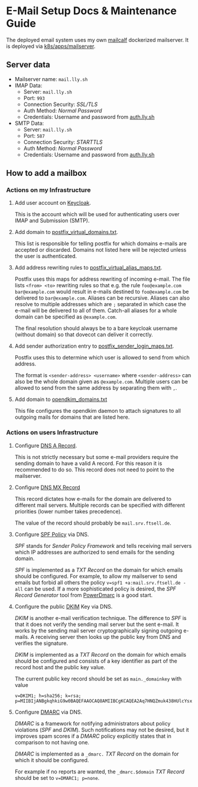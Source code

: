 # E-Mail Setup Docs & Maintenance Guide

The deployed email system uses my own [mailcalf](https://git.lly.sh/lilly/mailcalf) dockerized mailserver.
It is deployed via [k8s/apps/mailserver](../k8s/apps/mailserver).

## Server data

- Mailserver name: `mail.lly.sh`
- IMAP Data:
   - Server: `mail.lly.sh`
   - Port: `993`
   - Connection Security: *SSL/TLS*
   - Auth Method: *Normal Password*
   - Credentials: Username and password from [auth.lly.sh](https://auth.lly.sh)
- SMTP Data:
   - Server: `mail.lly.sh`
   - Port: `587`
   - Connection Security: *STARTTLS*
   - Auth Method: *Normal Password*
   - Credentials: Username and password from [auth.lly.sh](https://auth.lly.sh)
   
## How to add a mailbox

### Actions on my Infrastructure

1. Add user account on [Keycloak](https://auth.ftsell.de/admin/master/console/).

   This is the account which will be used for authenticating users over IMAP and Submission (SMTP).

2. Add domain to [postfix_virtual_domains.txt](../k8s/user-apps/mailserver/configs/postfix_virtual_domains.txt).

   This list is responsible for telling postfix for which domains e-mails are accepted or discarded.
   Domains not listed here will be rejected unless the user is authenticated.

3. Add address rewriting rules to [postfix_virtual_alias_maps.txt](../k8s/user-apps/mailserver/configs/postfix_virtual_alias_maps.txt).

   Postfix uses this maps for address rewriting of incoming e-mail.
   The file lists `<from> <to>` rewriting rules so that e.g. the rule `foo@example.com bar@example.com` would result in e-mails destined to `foo@example.com` be delivered to `bar@example.com`.
   Aliases can be recursive.
   Aliases can also resolve to multiple addresses which are `;` separated in which case the e-mail will be delivered to all of them.
   Catch-all aliases for a whole domain can be specified as `@example.com`.

   The final resolution should always be to a bare keycloak username (without domain) so that dovecot can deliver it correctly.

4. Add sender authorization entry to [postfix_sender_login_maps.txt](../k8s/user-apps/mailserver/configs/postfix_sender_login_maps.txt).

   Postfix uses this to determine which user is allowed to send from which address.

   The format is `<sender-address> <username>` where `<sender-address>` can also be the whole domain given as `@example.com`.
   Multiple users can be allowed to send from the same address by separating them with `,`.

5. Add domain to [opendkim_domains.txt](../k8s/user-apps/mailserver/configs/opendkim_domains.txt)

   This file configures the opendkim daemon to attach signatures to all outgoing mails for domains that are listed here.


### Actions on users Infrastructure

1. Configure [DNS A Record](https://en.wikipedia.org/wiki/List_of_DNS_record_types#A).

   This is not strictly necessary but some e-mail providers require the sending domain to have a valid A record.
   For this reason it is recommended to do so.
   This record does not need to point to the mailserver.

2. Configure [DNS MX Record](https://en.wikipedia.org/wiki/MX_record)

   This record dictates how e-mails for the domain are delivered to different mail servers.
   Multiple records can be specified with different priorities (lower number takes precedence).

   The value of the record should probably be `mail.srv.ftsell.de`.

3. Configure [SPF Policy](https://en.wikipedia.org/wiki/Sender_Policy_Framework) via DNS.

   *SPF* stands for *Sender Policy Framework* and tells receiving mail servers which IP addresses are authorized to send emails for the sending domain.

   *SPF* is implemented as a *TXT Record* on the domain for which emails should be configured.
   For example, to allow my mailserver to send emails but forbid all others the policy `v=spf1 +a:mail.srv.ftsell.de -all` can be used.
   If a more sophisticated policy is desired, the *SPF Record Generator* tool from [PowerDmarc](https://powerdmarc.com/power-dmarc-toolbox/) is a good start.

4. Configure the public [DKIM](https://en.wikipedia.org/wiki/DomainKeys_Identified_Mail) Key via DNS.

   *DKIM* is another e-mail verification technique.
   The difference to *SPF* is that it does not verify the sending mail server but the sent e-mail.
   It works by the sending mail server cryptographically signing outgoing e-mails.
   A receiving server then looks up the public key from DNS and verifies the signature.

   *DKIM* is implemented as a *TXT Record* on the domain for which emails should be configured and consists of a key identifier as part of the record host and the public key value.

   The current public key record should be set as `main._domainkey` with value
   ```text
   v=DKIM1; h=sha256; k=rsa; p=MIIBIjANBgkqhkiG9w0BAQEFAAOCAQ8AMIIBCgKCAQEA2Aq7HNQZmuk438HUlcYsxkmRuHJOz4ZpPRfIIml6C3Qp5hY5O7l8cSmvhsj1vLoMoPi4CWwHyOVl2hRTMQqsYz+l6ZFAcwI3YBDTD7hjaB3nNjGfOVo1X2Cq7c+sFaeMAZwTqC2R1TusfVb7QBuUTRxVnHStvc7crmOdJb0NCVBZvJ0juYkmXtAi6S/VhBZxDSpMb69Eef48yeyFEhK5qcRSAA2D/RnaZwY1/RrKS4RpP6YEhkgFkLtgiQuYjslk64zDYiJu3pmIhW1an+qv984C55FowifyGVaLkCkvXrnO/kMMX5Ya05N6RnurVCP9w6Vu2yX8zThY1F8yyro6SwIDAQAB
   ```

5. Configure [DMARC](https://en.wikipedia.org/wiki/DMARC) via DNS.

   *DMARC* is a framework for notifying administrators about policy violations (*SPF* and *DKIM*).
   Such notifications may not be desired, but it improves spam scores if a *DMARC* policy explicitly states that in comparison to not having one.

   *DMARC* is implemented as a `_dmarc.` *TXT Record* on the domain for which it should be configured.

   For example if no reports are wanted, the `_dmarc.$domain` *TXT Record* should be set to `v=DMARC1; p=none`.
